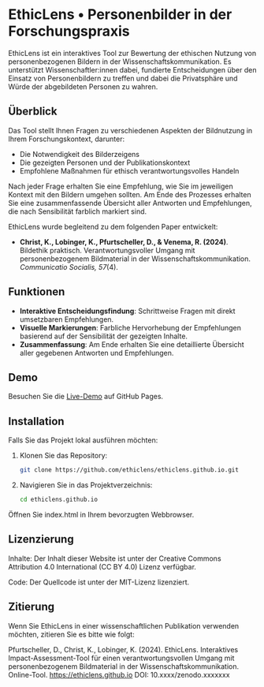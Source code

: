# EthicLens • Personenbilder in der Forschungspraxis

EthicLens ist ein interaktives Tool zur Bewertung der ethischen Nutzung von personenbezogenen Bildern in der Wissenschaftskommunikation. Es unterstützt Wissenschaftler:innen dabei, fundierte Entscheidungen über den Einsatz von Personenbildern zu treffen und dabei die Privatsphäre und Würde der abgebildeten Personen zu wahren.

## Überblick

Das Tool stellt Ihnen Fragen zu verschiedenen Aspekten der Bildnutzung in Ihrem Forschungskontext, darunter:
- Die Notwendigkeit des Bilderzeigens
- Die gezeigten Personen und der Publikationskontext
- Empfohlene Maßnahmen für ethisch verantwortungsvolles Handeln

Nach jeder Frage erhalten Sie eine Empfehlung, wie Sie im jeweiligen Kontext mit den Bildern umgehen sollten. Am Ende des Prozesses erhalten Sie eine zusammenfassende Übersicht aller Antworten und Empfehlungen, die nach Sensibilität farblich markiert sind.

EthicLens wurde begleitend zu dem folgenden Paper entwickelt:
- **Christ, K., Lobinger, K., Pfurtscheller, D., & Venema, R. (2024)**. Bildethik praktisch. Verantwortungsvoller Umgang mit personenbezogenem Bildmaterial in der Wissenschaftskommunikation. *Communicatio Socialis, 57*(4).

## Funktionen

- **Interaktive Entscheidungsfindung**: Schrittweise Fragen mit direkt umsetzbaren Empfehlungen.
- **Visuelle Markierungen**: Farbliche Hervorhebung der Empfehlungen basierend auf der Sensibilität der gezeigten Inhalte.
- **Zusammenfassung**: Am Ende erhalten Sie eine detaillierte Übersicht aller gegebenen Antworten und Empfehlungen.

## Demo

Besuchen Sie die [Live-Demo](https://ethiclens.github.io) auf GitHub Pages.

## Installation

Falls Sie das Projekt lokal ausführen möchten:

1. Klonen Sie das Repository:
   ```bash
   git clone https://github.com/ethiclens/ethiclens.github.io.git

2. Navigieren Sie in das Projektverzeichnis:

   ```bash
   cd ethiclens.github.io

  Öffnen Sie index.html in Ihrem bevorzugten Webbrowser.

## Lizenzierung

  Inhalte: Der Inhalt dieser Website ist unter der Creative Commons Attribution 4.0 International (CC BY 4.0) Lizenz verfügbar.
  
  Code: Der Quellcode ist unter der MIT-Lizenz lizenziert.

## Zitierung

Wenn Sie EthicLens in einer wissenschaftlichen Publikation verwenden möchten, zitieren Sie es bitte wie folgt:

Pfurtscheller, D., Christ, K., Lobinger, K. (2024). EthicLens. Interaktives Impact-Assessment-Tool für einen verantwortungsvollen Umgang mit personenbezogenem Bildmaterial in der Wissenschaftskommunikation. Online-Tool. https://ethiclens.github.io DOI: 10.xxxx/zenodo.xxxxxxx

